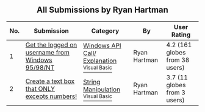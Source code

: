 ﻿<div align="center">

## All Submissions by Ryan Hartman

</div>

No.  | Submission | Category | By   | User Rating
---- | ---------- | -------- | ---- | -----------
1 | [Get the logged on username from Windows 95/98/NT<br />](https://github.com/Planet-Source-Code/ryan-hartman-get-the-logged-on-username-from-windows-95-98-nt__1-2410) | [Windows API Call/ Explanation<br /><sup>Visual Basic</sup>](../ByCategory/windows-api-call-explanation__1-39.md) | Ryan Hartman | 4.2 (161 globes from 38 users)
2 | [Create a text box that ONLY excepts numbers\!<br />](https://github.com/Planet-Source-Code/ryan-hartman-create-a-text-box-that-only-excepts-numbers__1-2409) | [String Manipulation<br /><sup>Visual Basic</sup>](../ByCategory/string-manipulation__1-5.md) | Ryan Hartman | 3.7 (11 globes from 3 users)
